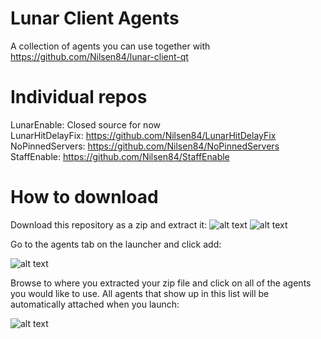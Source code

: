 # Lunar Client Agents
A collection of agents you can use together with https://github.com/Nilsen84/lunar-client-qt

# Individual repos
LunarEnable: Closed source for now  
LunarHitDelayFix: https://github.com/Nilsen84/LunarHitDelayFix  
NoPinnedServers: https://github.com/Nilsen84/NoPinnedServers  
StaffEnable: https://github.com/Nilsen84/StaffEnable

# How to download
Download this repository as a zip and extract it:
![alt text](https://i.imgur.com/28gKfTP.png)
![alt text](https://i.imgur.com/sNM9CuI.png)


Go to the agents tab on the launcher and click add:

![alt text](https://i.imgur.com/GFxDSOy.png)

Browse to where you extracted your zip file and click on all of the agents you would like to use.
All agents that show up in this list will be automatically attached when you launch:

![alt text](https://i.imgur.com/WkZ2unx.png)
